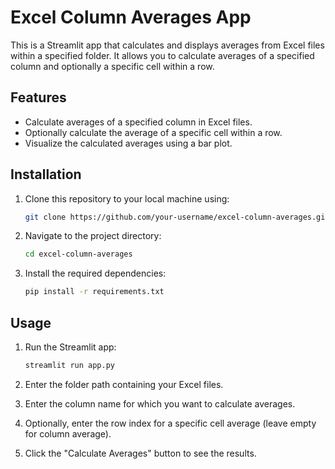 
# Excel Column Averages App

This is a Streamlit app that calculates and displays averages from Excel files within a specified folder. It allows you to calculate averages of a specified column and optionally a specific cell within a row.

## Features

- Calculate averages of a specified column in Excel files.
- Optionally calculate the average of a specific cell within a row.
- Visualize the calculated averages using a bar plot.

## Installation

1. Clone this repository to your local machine using:

   ```bash
   git clone https://github.com/your-username/excel-column-averages.git
   ```

2. Navigate to the project directory:

   ```bash
   cd excel-column-averages
   ```

3. Install the required dependencies:

   ```bash
   pip install -r requirements.txt
   ```

## Usage

1. Run the Streamlit app:

   ```bash
   streamlit run app.py
   ```

2. Enter the folder path containing your Excel files.
3. Enter the column name for which you want to calculate averages.
4. Optionally, enter the row index for a specific cell average (leave empty for column average).
5. Click the "Calculate Averages" button to see the results.







